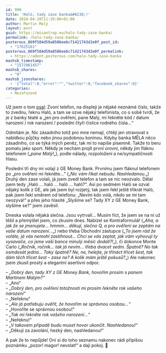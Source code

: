 ```yaml
---
id: 990
title: 'Haló, tady zase banka&#8230;!'
date: 2010-04-28T11:29:00+01:00
author: Martin Malý
layout: post
guid: https://misantrop.eu/halo-tady-zase-banka/
permalink: /halo-tady-zase-banka/
posterous_869f584d59a8506ee6c71421743d2e0f_post_id:
  - "17625161"
posterous_869f584d59a8506ee6c71421743d2e0f_permalink:
  - https://adent.posterous.com/halo-tady-zase-banka
mashsb_timestamp:
  - "1572961457"
mashsb_shares:
  - "0"
mashsb_jsonshares:
  - '{"total":0,"error":"","twitter":0,"facebook_shares":0}'
categories:
  - Nezařazené
---
```

Už jsem o tom [psal](https://misantrop.eu/tady-banka): Zvoní telefon, na displeji je nějaké neznámé číslo, takže to zvednu, řeknu Haló, a tam se ozve nějaký telefonista, co o sobě tvrdí, že je z banky téaté a &#8222;jen pro ověření, pane Malý, mi řekněte kód / datum narození / rok narození / poslední čtyři číslice rodného čísla&#8230;&#8220;

Odmítám je. Nic zásadního totiž pro mne nemají, chtějí jen otravovat s nabídkou půjčky nebo jinou podobnou koninou. Kdyby banka MĚLA něco zásadního, co se týká mých peněz, tak mi to napíše písemně. Takže to beru pomalu jako sport. Někdy je nechám projít první úrovní, někdy jim fláknu telefonem (&#8222;_pane Malý!_&#8222;), podle nálady, rozpoložení a ne/sympatičnosti hlasu.

Poslední tři dny mi volají z GE Money Bank. Prvnímu jsem fláknul telefonem po &#8222;pro ověření mi řekněte&#8230;&#8220; (&#8222;_Nic vám říkat nebudu. Nashledanou._&#8222;) Druhý den zase volali, já jsem zvedl telefon a tam se nic neozvalo. Dělal jsem tedy &#8222;Haló &#8230; haló &#8230; haló &#8230; haló?&#8220;. Asi po sedmém Haló se ozval nějaký kolík z GE, ale jak jsem byl rozjetý, tak jsem řekl ještě třikrát Haló, pak jsem řekl směrem od telefonu: &#8222;Nevím kdo volá, nikdo se mi tam neozývá!&#8220; a přes jeho hlasité &#8222;Slyšíme se? Tady XY z GE Money Bank, slyšíme se?&#8220; jsem zavěsil.

Dneska volala nějaká slečna. Jsou vytrvalí&#8230; Musím říct, že jsem se na ni už těšil a přemýšlel jsem, co zkusím dnes. Nabízel se Kontraformulář (&#8222;_Aha, a jak že se jmenujete&#8230; hmmm&#8230; děkuji, slečno Q, a pro ověření se zeptám na vaše datum narození&#8230;_&#8222;) nebo třeba Obchodní zástupce (&#8222;_To jsem rád že voláte, já vás nemohl zastihnout&#8230; Chci se vás zeptat, jak vám vyhovují ty vysavače, co jsme vaší bance minulý měsíc dodali?!_&#8222;), či dokonce Monte Carlo (&#8222;_Ročník, ročník&#8230; tak já nevím&#8230; třeba dvacet sedm. Špatně? No tak osmdesát jedna&#8230; Taky špatně? Ne, ne, helejte, je třináct třicet šest, tak dám těch třicet šest &#8211; zase ne? A kolik mám ještě pokusů?_&#8222;) Ale nakonec jsem zkusil prostý a elegantní asertivní odpor.

_&#8211; &#8222;Dobrý den, tady XY z GE Money Bank, hovořím prosím s panem Martinem Malým?&#8220;_  
&#8211; &#8222;Ano&#8220;  
_&#8211; &#8222;Dobrý den, pro ověření totožnosti mi prosím řekněte rok vašeho narození&#8220;_  
&#8211; &#8222;Neřeknu&#8220;  
_&#8211; &#8222;Ale já potřebuju ověřit, že hovořím se správnou osobou&#8230;&#8220;_  
&#8211; &#8222;Hovoříte se správnou osobou!&#8220;  
_&#8211; &#8222;Tak mi řekněte rok vašeho narození&#8230;&#8220;_  
&#8211; &#8222;Neřeknu!&#8220;  
_&#8211; &#8222;V takovém případě budu muset hovor ukončit. Nashledanou!&#8220;_  
&#8211; &#8222;Děkuji za zavolání, hezký den, nashledanou!&#8220;

A pak že to nepůjde! Oni si do toho seznamu nakonec rádi připíšou poznámku &#8222;pozor! magor! nevolat!&#8220; a dají pokoj. 🙂